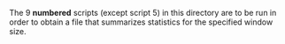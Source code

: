 The 9 **numbered** scripts (except script 5) in this directory are to be run in order to obtain a file that summarizes statistics for the specified window size.
